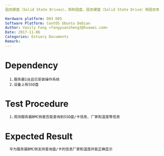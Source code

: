 ```yaml
---
固态硬盘（Solid State Drives），简称固盘，固态硬盘（Solid State Drive）用固态电子存储芯片阵列而制成的硬盘，由控制单元和存储单元（FLASH芯片、DRAM芯片）组成。本用例是为验证SSD卡的bmc侧信息查询功能。
 
Hardware platform: D03 D05  
Software Platform: CentOS Ubuntu Debian 
Author: Vasily Fang <fangyuanzheng3@huawei.com>  
Date: 2017-11-06
Categories: Estuary Documents  
Remark:
---
```


# Dependency
```
  1.服务器1台且已安装操作系统
  2.设备上有SSD盘
```

# Test Procedure
```bash
  1.观测服务器BMC侧是否能查询到SSD盘/卡信息、厂家和温度等信息
```

# Expected Result
```bash
  华为服务器BMC侧支持查询盘/卡的信息厂家和温度并能正确显示
```
